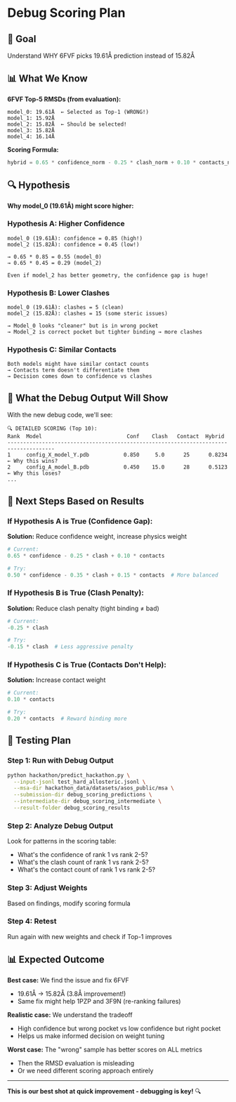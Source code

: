 # Debug Scoring Plan

## 🎯 Goal
Understand WHY 6FVF picks 19.61Å prediction instead of 15.82Å

## 📊 What We Know

**6FVF Top-5 RMSDs (from evaluation):**
```
model_0: 19.61Å  ← Selected as Top-1 (WRONG!)
model_1: 15.92Å
model_2: 15.82Å  ← Should be selected!
model_3: 15.82Å
model_4: 16.14Å
```

**Scoring Formula:**
```python
hybrid = 0.65 * confidence_norm - 0.25 * clash_norm + 0.10 * contacts_norm
```

## 🔍 Hypothesis

**Why model_0 (19.61Å) might score higher:**

### Hypothesis A: Higher Confidence
```
model_0 (19.61Å): confidence = 0.85 (high!)
model_2 (15.82Å): confidence = 0.45 (low!)

→ 0.65 * 0.85 = 0.55 (model_0)
→ 0.65 * 0.45 = 0.29 (model_2)

Even if model_2 has better geometry, the confidence gap is huge!
```

### Hypothesis B: Lower Clashes
```
model_0 (19.61Å): clashes = 5 (clean)
model_2 (15.82Å): clashes = 15 (some steric issues)

→ Model_0 looks "cleaner" but is in wrong pocket
→ Model_2 is correct pocket but tighter binding → more clashes
```

### Hypothesis C: Similar Contacts
```
Both models might have similar contact counts
→ Contacts term doesn't differentiate them
→ Decision comes down to confidence vs clashes
```

## 📝 What the Debug Output Will Show

With the new debug code, we'll see:
```
🔍 DETAILED SCORING (Top 10):
Rank  Model                           Conf    Clash   Contact  Hybrid  
-------------------------------------------------------------------------------------
1     config_X_model_Y.pdb           0.850     5.0      25      0.8234  ← Why this wins?
2     config_A_model_B.pdb           0.450    15.0      28      0.5123  ← Why this loses?
...
```

## 🎯 Next Steps Based on Results

### If Hypothesis A is True (Confidence Gap):
**Solution:** Reduce confidence weight, increase physics weight
```python
# Current:
0.65 * confidence - 0.25 * clash + 0.10 * contacts

# Try:
0.50 * confidence - 0.35 * clash + 0.15 * contacts  # More balanced
```

### If Hypothesis B is True (Clash Penalty):
**Solution:** Reduce clash penalty (tight binding ≠ bad)
```python
# Current:
-0.25 * clash

# Try:
-0.15 * clash  # Less aggressive penalty
```

### If Hypothesis C is True (Contacts Don't Help):
**Solution:** Increase contact weight
```python
# Current:
0.10 * contacts

# Try:
0.20 * contacts  # Reward binding more
```

## 🚀 Testing Plan

### Step 1: Run with Debug Output
```bash
python hackathon/predict_hackathon.py \
  --input-jsonl test_hard_allosteric.jsonl \
  --msa-dir hackathon_data/datasets/asos_public/msa \
  --submission-dir debug_scoring_predictions \
  --intermediate-dir debug_scoring_intermediate \
  --result-folder debug_scoring_results
```

### Step 2: Analyze Debug Output
Look for patterns in the scoring table:
- What's the confidence of rank 1 vs rank 2-5?
- What's the clash count of rank 1 vs rank 2-5?
- What's the contact count of rank 1 vs rank 2-5?

### Step 3: Adjust Weights
Based on findings, modify scoring formula

### Step 4: Retest
Run again with new weights and check if Top-1 improves

## 📊 Expected Outcome

**Best case:** We find the issue and fix 6FVF
- 19.61Å → 15.82Å (3.8Å improvement!)
- Same fix might help 1PZP and 3F9N (re-ranking failures)

**Realistic case:** We understand the tradeoff
- High confidence but wrong pocket vs low confidence but right pocket
- Helps us make informed decision on weight tuning

**Worst case:** The "wrong" sample has better scores on ALL metrics
- Then the RMSD evaluation is misleading
- Or we need different scoring approach entirely

---

**This is our best shot at quick improvement - debugging is key!** 🔍

